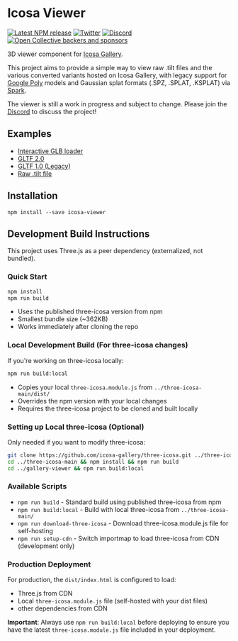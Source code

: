 # Icosa Viewer

[![Latest NPM release](https://img.shields.io/npm/v/icosa-viewer.svg)](https://www.npmjs.com/package/icosa-viewer)
[![Twitter](https://img.shields.io/badge/follow-%40IcosaGallery-blue.svg?style=flat&logo=twitter)](https://twitter.com/IcosaGallery)
[![Discord](https://discordapp.com/api/guilds/783806589991780412/embed.png?style=shield)](https://discord.gg/W7NCEYnEfy)
[![Open Collective backers and sponsors](https://img.shields.io/opencollective/all/icosa?logo=open-collective)](https://opencollective.com/icosa)

3D viewer component for [Icosa Gallery](https://icosa.gallery).

This project aims to provide a simple way to view raw .tilt files and the various converted variants hosted on Icosa Gallery, with legacy support for [Google Poly](https://poly.google.com) models and Gaussian splat formats (.SPZ, .SPLAT, .KSPLAT) via [Spark](https://github.com/sparkjsdev/spark).

The viewer is still a work in progress and subject to change. Please join the [Discord](https://discord.gg/W7NCEYnEfy) to discuss the project!

## Examples

- [Interactive GLB loader](https://icosa-gallery.github.io/icosa-viewer/index.html)
- [GLTF 2.0](https://icosa-gallery.github.io/icosa-viewer/gltf-viewer.html)
- [GLTF 1.0 (Legacy)](https://icosa-gallery.github.io/icosa-viewer/gltf1-viewer.html)
- [Raw .tilt file](https://icosa-gallery.github.io/icosa-viewer/tilt-viewer.html)

## Installation

`npm install --save icosa-viewer`

## Development Build Instructions

This project uses Three.js as a peer dependency (externalized, not bundled). 

### Quick Start
```bash
npm install
npm run build
```
- Uses the published three-icosa version from npm
- Smallest bundle size (~362KB)
- Works immediately after cloning the repo

### Local Development Build (For three-icosa changes)
If you're working on three-icosa locally:
```bash
npm run build:local
```
- Copies your local `three-icosa.module.js` from `../three-icosa-main/dist/`
- Overrides the npm version with your local changes
- Requires the three-icosa project to be cloned and built locally

### Setting up Local three-icosa (Optional)
Only needed if you want to modify three-icosa:
```bash
git clone https://github.com/icosa-gallery/three-icosa.git ../three-icosa-main
cd ../three-icosa-main && npm install && npm run build
cd ../gallery-viewer && npm run build:local
```

### Available Scripts

- `npm run build` - Standard build using published three-icosa from npm
- `npm run build:local` - Build with local three-icosa from `../three-icosa-main/`
- `npm run download-three-icosa` - Download three-icosa.module.js file for self-hosting
- `npm run setup-cdn` - Switch importmap to load three-icosa from CDN (development only)

### Production Deployment
For production, the `dist/index.html` is configured to load:
- Three.js from CDN
- Local `three-icosa.module.js` file (self-hosted with your dist files)
- other dependencies from CDN

**Important**: Always use `npm run build:local` before deploying to ensure you have the latest `three-icosa.module.js` file included in your deployment.
